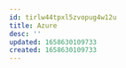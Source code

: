 ```yaml
---
id: tirlw44tpxl5zvopug4w12u
title: Azure
desc: ''
updated: 1658630109733
created: 1658630109733
---
```

